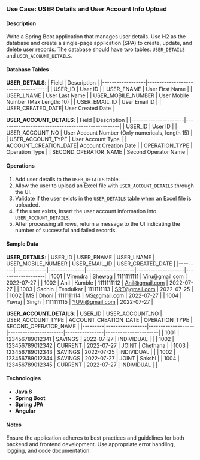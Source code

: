 ### Use Case: USER Details and User Account Info Upload

#### Description
Write a Spring Boot application that manages user details. Use H2 as the database and create a single-page application (SPA) to create, update, and delete user records. The database should have two tables: `USER_DETAILS` and `USER_ACCOUNT_DETAILS`.

#### Database Tables

**USER_DETAILS**:
| Field            | Description                        |
|------------------|------------------------------------|
| USER_ID          | User ID                            |
| USER_FNAME       | User First Name                    |
| USER_LNAME       | User Last Name                     |
| USER_MOBILE_NUMBER | User Mobile Number (Max Length: 10) |
| USER_EMAIL_ID    | User Email ID                      |
| USER_CREATED_DATE| User Created Date                  |

**USER_ACCOUNT_DETAILS**:
| Field                | Description                                      |
|----------------------|--------------------------------------------------|
| USER_ID              | User ID                                          |
| USER_ACCOUNT_NO      | User Account Number (Only numericals, length 15) |
| USER_ACCOUNT_TYPE    | User Account Type                                |
| ACCOUNT_CREATION_DATE| Account Creation Date                            |
| OPERATION_TYPE       | Operation Type                                   |
| SECOND_OPERATOR_NAME | Second Operator Name                             |

#### Operations
1. Add user details to the `USER_DETAILS` table.
2. Allow the user to upload an Excel file with `USER_ACCOUNT_DETAILS` through the UI.
3. Validate if the user exists in the `USER_DETAILS` table when an Excel file is uploaded.
4. If the user exists, insert the user account information into `USER_ACCOUNT_DETAILS`.
5. After processing all rows, return a message to the UI indicating the number of successful and failed records.

#### Sample Data

**USER_DETAILS**:
| USER_ID | USER_FNAME  | USER_LNAME    | USER_MOBILE_NUMBER | USER_EMAIL_ID      | USER_CREATED_DATE |
|---------|-------------|---------------|--------------------|--------------------|-------------------|
| 1001    | Virendra    | Shewag        | 1111111111         | Viru@gmail.com     | 2022-07-27        |
| 1002    | Anil        | Kumble        | 1111111112         | Anil@gmail.com     | 2022-07-27        |
| 1003    | Sachin      | Tendulkar     | 1111111113         | SRT@gmail.com      | 2022-07-25        |
| 1002    | MS          | Dhoni         | 1111111114         | MS@gmail.com       | 2022-07-27        |
| 1004    | Yuvraj      | Singh         | 1111111115         | YUVI@gmail.com     | 2022-07-27        |

**USER_ACCOUNT_DETAILS**:
| USER_ID | USER_ACCOUNT_NO | USER_ACCOUNT_TYPE | ACCOUNT_CREATION_DATE | OPERATION_TYPE | SECOND_OPERATOR_NAME |
|---------|-----------------|-------------------|-----------------------|----------------|----------------------|
| 1001    | 123456789012341 | SAVINGS           | 2022-07-27            | INDIVIDUAL     |                      |
| 1002    | 123456789012342 | CURRENT           | 2022-07-27            | JOINT          | Chethana             |
| 1003    | 123456789012343 | SAVINGS           | 2022-07-25            | INDIVIDUAL     |                      |
| 1002    | 123456789012344 | SAVINGS           | 2022-07-27            | JOINT          | Sakshi               |
| 1004    | 123456789012345 | CURRENT           | 2022-07-27            | INDIVIDUAL     |                      |

#### Technologies
- **Java 8**
- **Spring Boot**
- **Spring JPA**
- **Angular**

#### Notes
Ensure the application adheres to best practices and guidelines for both backend and frontend development. Use appropriate error handling, logging, and code documentation.
